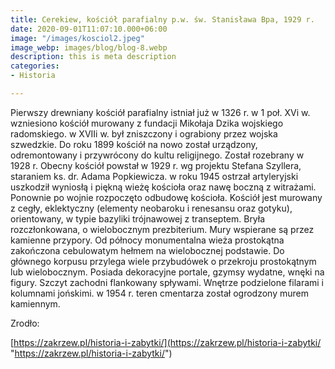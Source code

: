```yaml
---
title: Cerekiew, kościół parafialny p.w. św. Stanisława Bpa, 1929 r.
date: 2020-09-01T11:07:10.000+06:00
image: "/images/kosciol2.jpeg"
image_webp: images/blog/blog-8.webp
description: this is meta description
categories:
- Historia

---
```

Pierwszy drewniany kościół parafialny istniał już w 1326 r. w 1 poł. XVi w. wzniesiono kościół murowany z fundacji Mikołaja Dzika wojskiego radomskiego. w XVIIi w. był zniszczony i ograbiony przez wojska szwedzkie. Do roku 1899 kościół na nowo został urządzony, odremontowany i przywrócony do kultu religijnego. Został rozebrany w 1928 r. Obecny kościół powstał w 1929 r. wg projektu Stefana Szyllera, staraniem ks. dr. Adama Popkiewicza. w roku 1945 ostrzał artyleryjski uszkodził wyniosłą i piękną wieżę kościoła oraz nawę boczną z witrażami. Ponownie po wojnie rozpoczęto odbudowę kościoła. Kościół jest murowany z cegły, eklektyczny (elementy neobaroku i renesansu oraz gotyku), orientowany, w typie bazyliki trójnawowej z transeptem. Bryła rozczłonkowana, o wielobocznym prezbiterium. Mury wspierane są przez kamienne przypory. Od północy monumentalna wieża prostokątna zakończona cebulowatym hełmem na wielobocznej podstawie. Do głównego korpusu przylega wiele przybudówek o przekroju prostokątnym lub wielobocznym. Posiada dekoracyjne portale, gzymsy wydatne, wnęki na figury. Szczyt zachodni flankowany spływami. Wnętrze podzielone filarami i kolumnami jońskimi. w 1954 r. teren cmentarza został ogrodzony murem kamiennym.

Zrodło:

[https://zakrzew.pl/historia-i-zabytki/](https://zakrzew.pl/historia-i-zabytki/ "https://zakrzew.pl/historia-i-zabytki/")